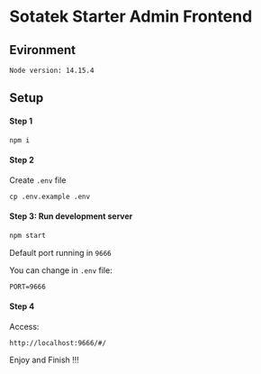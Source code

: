 # Sotatek Starter Admin Frontend 

## Evironment
```
Node version: 14.15.4
```

## Setup

#### Step 1
```
npm i
```


#### Step 2
Create ``.env`` file
```
cp .env.example .env
```




#### Step 3: Run development server
```js
npm start
```

Default port running in ``9666``

You can change in ``.env`` file:
```
PORT=9666
```


#### Step 4

Access:
```
http://localhost:9666/#/
```

Enjoy and Finish !!!




